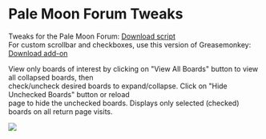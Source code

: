# Pale Moon Forum Tweaks
Tweaks for the Pale Moon Forum: <a href="https://raw.githubusercontent.com/srazzano/Pale_Moon_Forum/master/Pale_Moon_Forum.user.js">Download script</a><br>For custom scrollbar and checkboxes, use this version of Greasemonkey: <a href="https://raw.githubusercontent.com/srazzano/Greasemonkey/master/greasemonkey-PM1.0.2.xpi">Download add-on</a>

 View only boards of interest by clicking on "View All Boards" button to view all collapsed boards, then<br>check/uncheck desired boards to expand/collapse. Click on "Hide Unchecked Boards" button or reload<br>page to hide the unchecked boards. Displays only selected (checked) boards on all return page visits.

<img src="https://github.com/srazzano/Images/blob/master/pmforum2.png"/>
